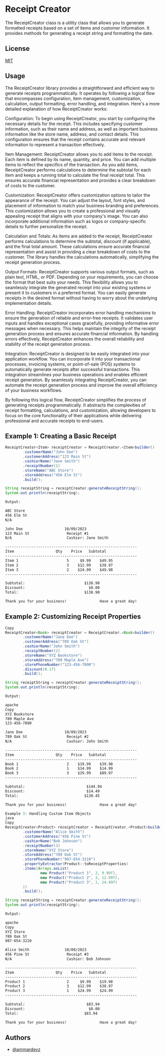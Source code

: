 # Receipt Creator
The ReceiptCreator class is a utility class that allows you to generate formatted receipts based on a set of items and customer information. It provides methods for generating a receipt string and formatting the date.


## License

[MIT](https://github.com/ammardevz/ReceiptCreator/blob/master/LICENSE)

## Usage

The ReceiptCreator library provides a straightforward and efficient way to generate receipts programmatically. It operates by following a logical flow that encompasses configuration, item management, customization, calculation, output formatting, error handling, and integration. Here's a more detailed explanation of how ReceiptCreator works:

Configuration: To begin using ReceiptCreator, you start by configuring the necessary details for the receipt. This includes specifying customer information, such as their name and address, as well as important business information like the store name, address, and contact details. This configuration ensures that the receipt contains accurate and relevant information to represent a transaction effectively.

Item Management: ReceiptCreator allows you to add items to the receipt. Each item is defined by its name, quantity, and price. You can add multiple items to reflect the specifics of the transaction. As you add items, ReceiptCreator performs calculations to determine the subtotal for each item and keeps a running total to calculate the final receipt total. This ensures accurate financial representation and provides a clear breakdown of costs to the customer.

Customization: ReceiptCreator offers customization options to tailor the appearance of the receipt. You can adjust the layout, font styles, and placement of information to match your business branding and preferences. This customization allows you to create a professional and visually appealing receipt that aligns with your company's image. You can also incorporate additional information such as logos or company-specific details to further personalize the receipt.

Calculation and Totals: As items are added to the receipt, ReceiptCreator performs calculations to determine the subtotal, discount (if applicable), and the final total amount. These calculations ensure accurate financial representation and assist in providing a clear breakdown of costs to the customer. The library handles the calculations automatically, simplifying the receipt generation process.

Output Formats: ReceiptCreator supports various output formats, such as plain text, HTML, or PDF. Depending on your requirements, you can choose the format that best suits your needs. This flexibility allows you to seamlessly integrate the generated receipt into your existing systems or present it to customers in a preferred format. You can easily generate receipts in the desired format without having to worry about the underlying implementation details.

Error Handling: ReceiptCreator incorporates error handling mechanisms to ensure the generation of reliable and error-free receipts. It validates user inputs and handles exceptional cases gracefully, providing informative error messages when necessary. This helps maintain the integrity of the receipt generation process and ensures accurate financial information. By handling errors effectively, ReceiptCreator enhances the overall reliability and stability of the receipt generation process.

Integration: ReceiptCreator is designed to be easily integrated into your application workflow. You can incorporate it into your transactional processes, invoicing systems, or point-of-sale (POS) systems to automatically generate receipts after successful transactions. This integration streamlines your business operations and enables efficient receipt generation. By seamlessly integrating ReceiptCreator, you can automate the receipt generation process and improve the overall efficiency of your business workflows.

By following this logical flow, ReceiptCreator simplifies the process of generating receipts programmatically. It abstracts the complexities of receipt formatting, calculations, and customization, allowing developers to focus on the core functionality of their applications while delivering professional and accurate receipts to end-users.


## Example 1: Creating a Basic Receipt
```java
ReceiptCreator<Item> receiptCreator = ReceiptCreator.<Item>builder()
        .customerName("John Doe")
        .customerAddress("123 Main St")
        .cashierName("Jane Smith")
        .receiptNumber(1)
        .storeName("ABC Store")
        .storeAddress("456 Elm St")
        .build();

String receiptString = receiptCreator.generateReceiptString();
System.out.println(receiptString);
```
```apache
Output:

ABC Store
456 Elm St
N/A

John Doe                   10/09/2023
123 Main St                 Receipt #1
N/A                         Cashier: Jane Smith

------------------------------------------------------------
Item                   Qty    Price   Subtotal
------------------------------------------------------------
Item 1                      5     $9.99    $49.95
Item 2                      3    $12.99    $38.97
Item 3                      2    $24.99    $49.98
------------------------------------------------------------

Subtotal:                           $138.90
Discount:                             $0.00
Total:                              $138.90

Thank you for your business!               Have a great day!
```
## Example 2: Customizing Receipt Properties
```java
Copy
ReceiptCreator<Book> receiptCreator = ReceiptCreator.<Book>builder()
        .customerName("Jane Doe")
        .customerAddress("789 Oak St")
        .cashierName("John Smith")
        .receiptNumber(2)
        .storeName("XYZ Bookstore")
        .storeAddress("789 Maple Ave")
        .storePhoneNumber("123-456-7890")
        .discount(0.1f)
        .build();

String receiptString = receiptCreator.generateReceiptString();
System.out.println(receiptString);
```
```apache
Output:

apache
Copy
XYZ Bookstore
789 Maple Ave
123-456-7890

Jane Doe                   10/09/2023
789 Oak St                  Receipt #2
N/A                         Cashier: John Smith

------------------------------------------------------------
Item                   Qty    Price   Subtotal
------------------------------------------------------------
Book 1                      2    $19.99    $39.98
Book 2                      1    $14.99    $14.99
Book 3                      3    $29.99    $89.97
------------------------------------------------------------

Subtotal:                            $144.94
Discount:                            $14.49
Total:                              $130.45

Thank you for your business!               Have a great day!
```
```java
Example 3: Handling Custom Item Objects
java
Copy
ReceiptCreator<Product> receiptCreator = ReceiptCreator.<Product>builder()
        .customerName("Alice Smith")
        .customerAddress("456 Pine St")
        .cashierName("Bob Johnson")
        .receiptNumber(3)
        .storeName("XYZ Store")
        .storeAddress("789 Oak St")
        .storePhoneNumber("987-654-3210")
        .propertyExtractor(Product::toReceiptProperties)
        .items(Arrays.asList(
                new Product("Product 1", 2, 9.99f),
                new Product("Product 2", 3, 12.99f),
                new Product("Product 3", 1, 24.99f)
        ))
        .build();

String receiptString = receiptCreator.generateReceiptString();
System.out.println(receiptString);
```
```apache
Output:

apache
Copy
XYZ Store
789 Oak St
987-654-3210

Alice Smith                10/09/2023
456 Pine St                 Receipt #3
N/A                         Cashier: Bob Johnson

------------------------------------------------------------
Item                   Qty    Price   Subtotal
------------------------------------------------------------
Product 1                   2     $9.99    $19.98
Product 2                   3    $12.99    $38.97
Product 3                   1    $24.99    $24.99
------------------------------------------------------------

Subtotal:                            $83.94
Discount:                             $0.00
Total:                              $83.94

Thank you for your business!               Have a great day!
```


## Authors

- [@ammardevz](https://www.github.com/ammardevz)

